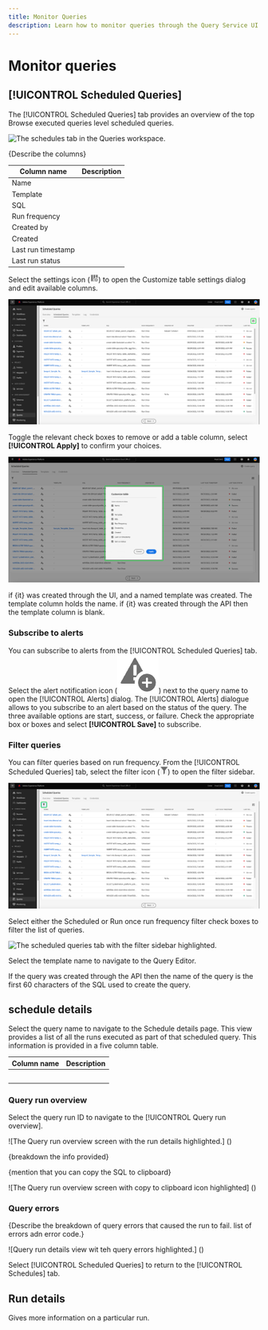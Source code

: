 ```yaml
---
title: Monitor Queries
description: Learn how to monitor queries through the Query Service UI.
---
```

# Monitor queries


## [!UICONTROL Scheduled Queries] 

The [!UICONTROL Scheduled Queries] tab provides an overview of the top  Browse executed queries level scheduled queries.

![The schedules tab in the Queries workspace.]()

{Describe the columns}

| Column name  | Description  |
|---|---|
| Name |   |
| Template |   |
| SQL |   |
| Run frequency |   |
| Created by |   |
| Created |   |
| Last run timestamp |   |
| Last run status |   |

Select the settings icon (![A settings icon.](./images/monitor-queries/settings-icon.png)) to open the Customize table settings dialog and edit available columns.

![The Customize table settings icon.](./images/monitor-queries/customze-table-settings-icon.png)

Toggle the relevant check boxes to remove or add a table column, select **[!UICONTROL Apply]** to confirm your choices.

![The Customize table settings dialog.](./images/monitor-queries/customize-table-dialog.png)

if {it} was created through the UI, and a named template was created. The template column holds the name. if {it} was created through the API then the template column is blank. 

<!-- >[!IMPORTANT]
>
> -->

### Subscribe to alerts

You can subscribe to alerts from the [!UICONTROL Scheduled Queries] tab. Select the alert notification icon (![An alert icon.](./images/monitor-queries/alerts-icon.png)) next to the query name to open the [!UICONTROL Alerts] dialog. The [!UICONTROL Alerts] dialogue allows to you subscribe to an alert based on the status of the query. The three available options are start, success, or failure. Check the appropriate box or boxes and select **[!UICONTROL Save]** to subscribe.

<!-- Link to alert subscriptions doc when available -->

### Filter queries

You can filter queries based on run frequency. From the [!UICONTROL Scheduled Queries] tab, select the filter icon (![A filter icon](./images/monitor-queries/filter-icon.png)) to open the filter sidebar. 

![The scheduled queries tab with the filter icon highlighted.](./images/monitor-queries/filter-queries.png)

Select either the Scheduled or Run once run frequency filter check boxes to filter the list of queries.

![The scheduled queries tab with the filter sidebar highlighted.]()

Select the template name to navigate to the Query Editor.

<!-- Q) How do you return from the Editor to the Schedules tab? -->

If the query was created through the API then the name of the query is the first 60 characters of the SQL used to create the query.

## schedule details

Select the query name to navigate to the Schedule details page. This view provides a list of all the runs executed as part of that scheduled query. This information is provided in a five column table.

| Column name  | Description  |
|---|---|
|   |   |
|   |   |
|   |   |
|   |   |
|   |   |

### Query run overview

Select the query run ID to navigate to the [!UICONTROL Query run overview].

![The Query run overview screen with the run details highlighted.] ()

{breakdown the info provided}

{mention that you can copy the SQL to clipboard}

![The Query run overview screen with copy to clipboard icon highlighted] ()

### Query errors

{Describe the breakdown of query errors that caused the run to fail. list of errors adn error code.}

![Query run details view wit teh query errors highlighted.] ()

Select [!UICONTROL Scheduled Queries] to return to the [!UICONTROL Schedules] tab.

## Run details

Gives more information on a particular run.

